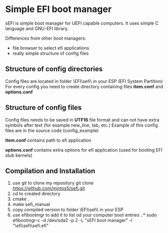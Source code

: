 Simple EFI boot manager
=======
sEFI is simple boot manager for UEFI capable computers.
It uses simple C language and GNU-EFI library.

Differences from other boot managers:

 - file browser to select efi applications
 - really simple structure of config files

Structure of config directories
-------
Config files are located in folder \EFI\sefi\ in your ESP (EFI System Partition)
For every config you need to create directory containing files **item.conf** and **options.conf**

Structure of config files
-------
Config files needs to be saved in **UTF16** file format and can not have extra symbols after text (for example new_line, tab, etc.) Example of this config files are in the source code (config_example)

**item.conf** contains path to efi application

**options.conf** contains extra options for efi application (used for booting EFI stub kernels)

Compilation and Installation
------

1. use git to clone my repository git clone https://github.com/mintos5/sefi.git
2. cd to created directory
3. cmake .
4. make sefi_manual
5. copy compiled version to folder \EFI\sefi\ in your ESP
6. use efibootmgr to add it to list od your computer boot entries
..* sudo efibootmgr-c -d /dev/sda2 -p 2 -L "sEFI boot manager" -l "\efi\sefi\sefi.efi"